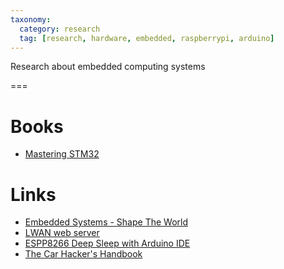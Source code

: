 ```yaml
---
taxonomy:
  category: research
  tag: [research, hardware, embedded, raspberrypi, arduino]
---
```


Research about embedded computing systems

===

# Books
- [Mastering STM32](https://leanpub.com/mastering-stm32)

# Links
- [Embedded Systems - Shape The World](http://users.ece.utexas.edu/%7Evalvano/Volume1/E-Book/)
- [LWAN web server](https://lwan.ws)
- [ESPP8266 Deep Sleep with Arduino IDE](https://randomnerdtutorials.com/esp8266-deep-sleep-with-arduino-ide/)
- [The Car Hacker's Handbook](http://opengarages.org/handbook/ebook/)
